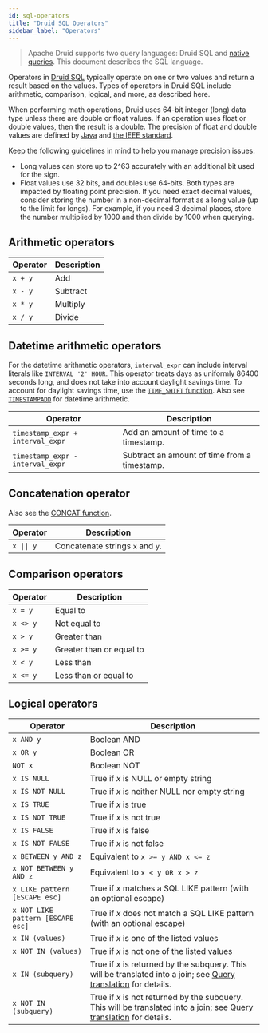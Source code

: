 ```yaml
---
id: sql-operators
title: "Druid SQL Operators"
sidebar_label: "Operators"
---
```


<!--
  ~ Licensed to the Apache Software Foundation (ASF) under one
  ~ or more contributor license agreements.  See the NOTICE file
  ~ distributed with this work for additional information
  ~ regarding copyright ownership.  The ASF licenses this file
  ~ to you under the Apache License, Version 2.0 (the
  ~ "License"); you may not use this file except in compliance
  ~ with the License.  You may obtain a copy of the License at
  ~
  ~   http://www.apache.org/licenses/LICENSE-2.0
  ~
  ~ Unless required by applicable law or agreed to in writing,
  ~ software distributed under the License is distributed on an
  ~ "AS IS" BASIS, WITHOUT WARRANTIES OR CONDITIONS OF ANY
  ~ KIND, either express or implied.  See the License for the
  ~ specific language governing permissions and limitations
  ~ under the License.
  -->

<!--
  The format of the tables that describe the functions and operators
  should not be changed without updating the script create-sql-docs
  in web-console/script/create-sql-docs, because the script detects
  patterns in this markdown file and parse it to TypeScript file for web console
-->


> Apache Druid supports two query languages: Druid SQL and [native queries](querying.md).
> This document describes the SQL language.


Operators in [Druid SQL](./sql.md) typically operate on one or two values and return a result based on the values. Types of operators in Druid SQL include arithmetic, comparison, logical, and more, as described here. 

When performing math operations, Druid uses 64-bit integer (long) data type unless there are double or float values. If an operation uses float or double values, then the result is a double. The precision of float and double values are defined by [Java](https://docs.oracle.com/javase/specs/jls/se16/html/jls-5.html#jls-5.1) and [the IEEE standard](https://en.wikipedia.org/wiki/IEEE_754).

Keep the following guidelines in mind to help you manage precision issues:

- Long values can store up to 2^63 accurately with an additional bit used for the sign.
- Float values use 32 bits, and doubles use 64-bits. Both types are impacted by floating point precision. If you need exact decimal values, consider storing the number in a non-decimal format as a long value (up to the limit for longs). For example, if you need 3 decimal places, store the number multiplied by 1000 and then divide by 1000 when querying.

## Arithmetic operators

|Operator|Description|
|--------|-----------|
|`x + y` |Add|
|`x - y` |Subtract|
|`x * y` |Multiply|
|`x / y` |Divide|

## Datetime arithmetic operators

For the datetime arithmetic operators, `interval_expr` can include interval literals like `INTERVAL '2' HOUR`.
This operator treats days as uniformly 86400 seconds long, and does not take into account daylight savings time.
To account for daylight savings time, use the [`TIME_SHIFT` function](sql-scalar.md#date-and-time-functions).
Also see [`TIMESTAMPADD`](sql-scalar.md#date-and-time-functions) for datetime arithmetic.

|Operator|Description|
|--------|-----------|
|`timestamp_expr + interval_expr`|Add an amount of time to a timestamp.|
|`timestamp_expr - interval_expr`|Subtract an amount of time from a timestamp.|

## Concatenation operator
Also see the [CONCAT function](sql-scalar.md#string-functions).

|Operator|Description|
|--------|-----------|
|<code>x &#124;&#124; y</code>|Concatenate strings `x` and `y`.|

## Comparison operators

|Operator|Description|
|--------|-----------|
|`x = y` |Equal to|
|`x <> y`|Not equal to|
|`x > y` |Greater than|
|`x >= y`|Greater than or equal to|
|`x < y` |Less than|
|`x <= y`|Less than or equal to|

## Logical operators

|Operator|Description|
|--------|-----------|
|`x AND y`|Boolean AND|
|`x OR y`|Boolean OR|
|`NOT x`|Boolean NOT|
|`x IS NULL`|True if _x_ is NULL or empty string|
|`x IS NOT NULL`|True if _x_ is neither NULL nor empty string|
|`x IS TRUE`|True if _x_ is true|
|`x IS NOT TRUE`|True if _x_ is not true|
|`x IS FALSE`|True if _x_ is false|
|`x IS NOT FALSE`|True if _x_ is not false|
|`x BETWEEN y AND z`|Equivalent to `x >= y AND x <= z`|
|`x NOT BETWEEN y AND z`|Equivalent to `x < y OR x > z`|
|`x LIKE pattern [ESCAPE esc]`|True if _x_ matches a SQL LIKE pattern (with an optional escape)|
|`x NOT LIKE pattern [ESCAPE esc]`|True if _x_ does not match a SQL LIKE pattern (with an optional escape)|
|`x IN (values)`|True if _x_ is one of the listed values|
|`x NOT IN (values)`|True if _x_ is not one of the listed values|
|`x IN (subquery)`|True if _x_ is returned by the subquery. This will be translated into a join; see [Query translation](sql-translation.md) for details.|
|`x NOT IN (subquery)`|True if _x_ is not returned by the subquery. This will be translated into a join; see [Query translation](sql-translation.md) for details.|
